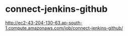# connect-jenkins-github

http://ec2-43-204-130-63.ap-south-1.compute.amazonaws.com/job/connect-jenkins-github/
